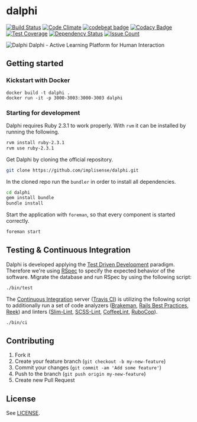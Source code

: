 # dalphi

[![Build Status](https://travis-ci.org/implisense/dalphi.svg?branch=master)](https://travis-ci.org/implisense/dalphi)
[![Code Climate](https://codeclimate.com/github/implisense/dalphi/badges/gpa.svg)](https://codeclimate.com/github/implisense/dalphi)
[![codebeat badge](https://codebeat.co/badges/c3c6b8d5-8ef4-4a81-9d37-6ee06383fc85)](https://codebeat.co/projects/github-com-implisense-dalphi)
[![Codacy Badge](https://api.codacy.com/project/badge/grade/312f3902da6d4e0687483b51a8bcbe4c)](https://www.codacy.com/app/robert_10/dalphi)
[![Test Coverage](https://codeclimate.com/github/implisense/dalphi/badges/coverage.svg)](https://codeclimate.com/github/implisense/dalphi/coverage)
[![Dependency Status](https://gemnasium.com/implisense/dalphi.svg)](https://gemnasium.com/implisense/dalphi)
[![Issue Count](https://codeclimate.com/github/implisense/dalphi/badges/issue_count.svg)](https://codeclimate.com/github/implisense/dalphi)

![Dalphi](https://github.com/implisense/dalphi/blob/master/app/assets/images/dalphi-logo.png)
Dalphi - Active Learning Platform for Human Interaction

## Getting started

### Kickstart with Docker

```
docker build -t dalphi .
docker run -it -p 3000-3003:3000-3003 dalphi
```

### Starting for development

Dalphi requires Ruby 2.3.1 to work properly.
With `rvm` it can be installed by running the following.

```bash
rvm install ruby-2.3.1
rvm use ruby-2.3.1
```

Get Dalphi by cloning the official repository.

```bash
git clone https://github.com/implisense/dalphi.git
```

In the cloned repo run the `bundler` in order to install all dependencies.

```bash
cd dalphi
gem install bundle
bundle install
```

Start the application with `foreman`, so that every component is started correctly.

```bash
foreman start
```

## Testing & Continuous Integration

Dalphi is developed applying the [Test Driven Development](https://en.wikipedia.org/wiki/Test-driven_development) paradigm. Therefore we're using [RSpec](https://en.wikipedia.org/wiki/RSpec) to specify the expected behavior of the software. Migrate the database and run RSpec by using the following script:

```bash
./bin/test
```

The [Continuous Integration](https://en.wikipedia.org/wiki/Continuous_integration) server ([Travis CI](https://travis-ci.org/)) is utilizing the following script to additionally run a set of code analyzers ([Brakeman](http://brakemanscanner.org/), [Rails Best Practices](http://rails-bestpractices.com/), [Reek](https://github.com/troessner/reek)) and linters ([Slim-Lint](https://github.com/sds/slim-lint), [SCSS-Lint](https://github.com/brigade/scss-lint), [CoffeeLint](http://www.coffeelint.org/), [RuboCop](https://github.com/bbatsov/rubocop)).

```bash
./bin/ci
```

## Contributing

1. Fork it
2. Create your feature branch (`git checkout -b my-new-feature`)
3. Commit your changes (`git commit -am 'Add some feature'`)
4. Push to the branch (`git push origin my-new-feature`)
5. Create new Pull Request

## License

See [LICENSE](https://raw.githubusercontent.com/implisense/dalphi/master/LICENSE).
